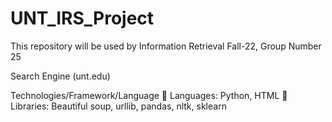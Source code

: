 # UNT_IRS_Project

This repository will be used by Information Retrieval Fall-22, Group Number 25


 
Search Engine (unt.edu)

Technologies/Framework/Language
	Languages: Python, HTML
	Libraries: Beautiful soup, urllib, pandas, nltk, sklearn
